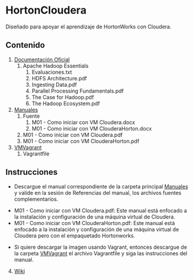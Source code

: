 # HortonCloudera
Diseñado para apoyar el aprendizaje de HortonWorks con Cloudera.

## Contenido

1. [Documentación Oficial](https://github.com/petusan36/HortonCloudera/tree/master/Documentaci%C3%B3n%20Oficial)
    1. Apache Hadoop Essentials
        1. Evaluaciones.txt
        2. HDFS Architecture.pdf
        3. Ingesting Data.pdf
        4. Parallel Processing Fundamentals.pdf
        5. The Case for Hadoop.pdf
        6. The Hadoop Ecosystem.pdf
2. [Manuales](https://github.com/petusan36/HortonCloudera/tree/master/Manuales)
    1. Fuente
        1. M01 - Como iniciar con VM Cloudera.docx
        2. M01 - Como iniciar con VM ClouderaHorton.docx
    2. M01 - Como iniciar con VM Cloudera.pdf
    3. M01 - Como iniciar con VM ClouderaHorton.pdf
3. [VMVagrant](https://github.com/petusan36/HortonCloudera/tree/master/VMVagrant)
    1. Vagrantfile

## Instrucciones

+ Descargue el manual correspondiente de la carpeta principal [Manuales](https://github.com/petusan36/HortonCloudera/tree/master/Manuales) y valide en la sesión de Referencias del manual, los archivos fuentes complementarios.
 * M01 - Como iniciar con VM Cloudera.pdf: Este manual está enfocado a la instalación y configuración de una máquina virtual de Cloudera.
 * M01 - Como iniciar con VM ClouderaHorton.pdf: Este manual está enfocado a la instalación y configuración de una máquina virtual de Cloudera pero con el empaquetado Hortonworks.
 
+ Si quiere descargar la imagen usando Vagrant, entonces descargue de la carpeta [VMVagrant](https://github.com/petusan36/HortonCloudera/tree/master/VMVagrant) el archivo Vagrantfile y siga las instrucciones del manual.
4. [Wiki](https://github.com/petusan36/HortonCloudera/wiki)
